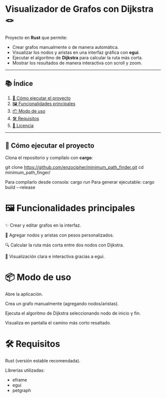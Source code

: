 # Visualizador de Grafos con Dijkstra 🪢

Proyecto en **Rust** que permite:

- Crear grafos manualmente o de manera automática.  
- Visualizar los nodos y aristas en una interfaz gráfica con **egui**.  
- Ejecutar el algoritmo de **Dijkstra** para calcular la ruta más corta.  
- Mostrar los resultados de manera interactiva con scroll y zoom.  

---

## 📚 Índice

1. [🚀 Cómo ejecutar el proyecto](#-cómo-ejecutar-el-proyecto)  
2. [🖼️ Funcionalidades principales](#️-funcionalidades-principales)  
3. [📦 Modo de uso](#-ejemplo-de-uso)  
4. [🛠️ Requisitos](#️-requisitos)  
5. [📄 Licencia](#MIT-1-ov-file)  

---

## 🚀 Cómo ejecutar el proyecto

Clona el repositorio y compílalo con **cargo**:

git clone https://github.com/enzocipher/minimum_path_finder.git
cd minimum_path_finger/

Para compilarlo desde consola:
cargo run
Para generar ejecutable:
cargo build --release 

# 🖼️ Funcionalidades principales
✨ Crear y editar grafos en la interfaz.

📝 Agregar nodos y aristas con pesos personalizados.

🔍 Calcular la ruta más corta entre dos nodos con Dijkstra.

🎨 Visualización clara e interactiva gracias a egui.

# 📦 Modo de uso
Abre la aplicación.

Crea un grafo manualmente (agregando nodos/aristas).

Ejecuta el algoritmo de Dijkstra seleccionando nodo de inicio y fin.

Visualiza en pantalla el camino más corto resaltado.

# 🛠️ Requisitos
Rust (versión estable recomendada).

Librerías utilizadas:

- eframe
- egui
- petgraph

